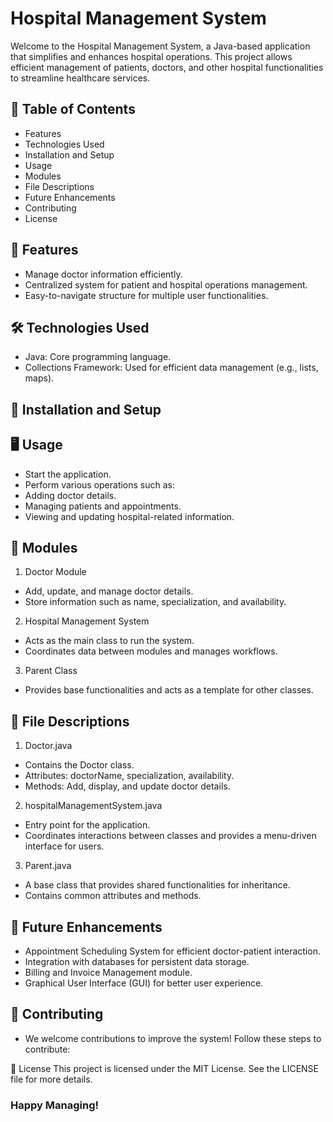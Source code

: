 # Hospital Management System
Welcome to the Hospital Management System, a Java-based application that simplifies and enhances hospital operations. This project allows efficient management of patients, doctors, and other hospital functionalities to streamline healthcare services.

## 📜 Table of Contents
- Features
- Technologies Used
- Installation and Setup
- Usage
- Modules
- File Descriptions
- Future Enhancements
- Contributing
- License
## 🌟 Features
- Manage doctor information efficiently.
- Centralized system for patient and hospital operations management.
- Easy-to-navigate structure for multiple user functionalities.
## 🛠 Technologies Used
- Java: Core programming language.
- Collections Framework: Used for efficient data management (e.g., lists, maps).
## 🚀 Installation and Setup

## 🖥 Usage
- Start the application.
- Perform various operations such as:
- Adding doctor details.
- Managing patients and appointments.
- Viewing and updating hospital-related information.
## 📂 Modules
1. Doctor Module
 - Add, update, and manage doctor details.
 - Store information such as name, specialization, and availability.
2. Hospital Management System
 - Acts as the main class to run the system.
 - Coordinates data between modules and manages workflows.
3. Parent Class
 - Provides base functionalities and acts as a template for other classes.
## 📄 File Descriptions
1. Doctor.java
 - Contains the Doctor class.
 - Attributes: doctorName, specialization, availability.
 - Methods: Add, display, and update doctor details.
2. hospitalManagementSystem.java
 - Entry point for the application.
 - Coordinates interactions between classes and provides a menu-driven interface for users.
3. Parent.java
 - A base class that provides shared functionalities for inheritance.
 - Contains common attributes and methods.
## 🔮 Future Enhancements
- Appointment Scheduling System for efficient doctor-patient interaction.
- Integration with databases for persistent data storage.
- Billing and Invoice Management module.
- Graphical User Interface (GUI) for better user experience.
## 🤝 Contributing
- We welcome contributions to improve the system! Follow these steps to contribute:
 
📜 License
This project is licensed under the MIT License. See the LICENSE file for more details.

### Happy Managing!
  
